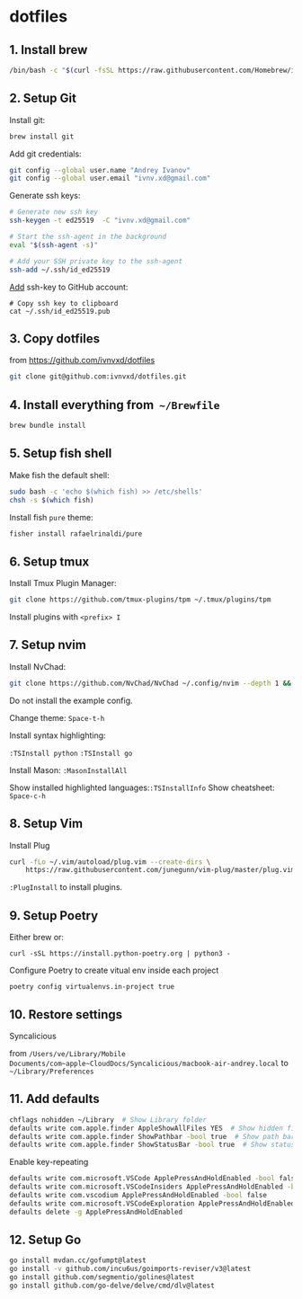 # dotfiles

## 1. Install brew

```sh
/bin/bash -c "$(curl -fsSL https://raw.githubusercontent.com/Homebrew/install/HEAD/install.sh)"
```

## 2. Setup Git

Install git:

```sh
brew install git
```

Add git credentials:

```sh
git config --global user.name "Andrey Ivanov"
git config --global user.email "ivnv.xd@gmail.com"
```

Generate ssh keys:

```sh
# Generate new ssh key
ssh-keygen -t ed25519  -C "ivnv.xd@gmail.com"

# Start the ssh-agent in the background
eval "$(ssh-agent -s)"

# Add your SSH private key to the ssh-agent
ssh-add ~/.ssh/id_ed25519
```

[Add](https://github.com/settings/keys) ssh-key to GitHub account:

```shell
# Copy ssh key to clipboard
cat ~/.ssh/id_ed25519.pub
```

## 3. Copy dotfiles

from <https://github.com/ivnvxd/dotfiles>

```sh
git clone git@github.com:ivnvxd/dotfiles.git
```

## 4. Install everything from  `~/Brewfile`

```sh
brew bundle install
```

## 5. Setup fish shell

Make fish the default shell:

```sh
sudo bash -c 'echo $(which fish) >> /etc/shells'
chsh -s $(which fish)
```

Install fish `pure` theme:

```sh
fisher install rafaelrinaldi/pure
```

## 6. Setup tmux

Install Tmux Plugin Manager:

```sh
git clone https://github.com/tmux-plugins/tpm ~/.tmux/plugins/tpm
```

Install plugins with `<prefix> I`

## 7. Setup nvim

Install NvChad:

```sh
git clone https://github.com/NvChad/NvChad ~/.config/nvim --depth 1 && nvim
```

Do `n`ot install the example config.

Change theme: `Space-t-h`

Install syntax highlighting:

`:TSInstall python`
`:TSInstall go`

Install Mason: `:MasonInstallAll`

Show installed highlighted languages:`:TSInstallInfo`
Show cheatsheet: `Space-c-h`

## 8. Setup Vim

Install Plug

```sh
curl -fLo ~/.vim/autoload/plug.vim --create-dirs \
    https://raw.githubusercontent.com/junegunn/vim-plug/master/plug.vim
```

`:PlugInstall` to install plugins.

## 9. Setup Poetry

Either brew or:

```shell
curl -sSL https://install.python-poetry.org | python3 -
```

Configure Poetry to create vitual env inside each project

```shell
poetry config virtualenvs.in-project true
```

## 10. Restore settings

Syncalicious

from
`/Users/ve/Library/Mobile Documents/com~apple~CloudDocs/Syncalicious/macbook-air-andrey.local`
to
`~/Library/Preferences`

## 11. Add defaults

```sh
chflags nohidden ~/Library  # Show Library folder
defaults write com.apple.finder AppleShowAllFiles YES  # Show hidden files
defaults write com.apple.finder ShowPathbar -bool true  # Show path bar
defaults write com.apple.finder ShowStatusBar -bool true  # Show status bar
```

Enable key-repeating

```sh
defaults write com.microsoft.VSCode ApplePressAndHoldEnabled -bool false              # For VS Code
defaults write com.microsoft.VSCodeInsiders ApplePressAndHoldEnabled -bool false      # For VS Code Insider
defaults write com.vscodium ApplePressAndHoldEnabled -bool false                      # For VS Codium
defaults write com.microsoft.VSCodeExploration ApplePressAndHoldEnabled -bool false   # For VS Codium Exploration users
defaults delete -g ApplePressAndHoldEnabled                                           # If necessary, reset global default
```

## 12. Setup Go

```sh
go install mvdan.cc/gofumpt@latest
go install -v github.com/incu6us/goimports-reviser/v3@latest
go install github.com/segmentio/golines@latest
go install github.com/go-delve/delve/cmd/dlv@latest

```
